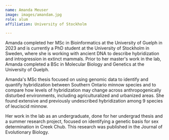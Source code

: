 ```yaml
---
name: Amanda Meuser
image: images/amandam.jpg
role: alum
affiliation: University of Stockholm

---
```


Amanda completed her MSc in Bioinformatics at the University of Guelph in 2023 and is currently a PhD student at the University of Stockholm in Sweden, where she is working with ancient DNA to describe hybridization and introgression in extinct mammals. Prior to her master's work in the lab, Amanda completed a BSc in Molecular Biology and Genetics at the University of Guelph. 

Amanda's MSc thesis focused on using genomic data to identify and quantify hybridization between Southern Ontario minnow species and to compare how levels of hybridization may change across anthropogenically disturbed environments, including agriculturalized and urbanized areas. She found extensive and previously undescribed hybridization among 9 species of leuciscid minnow. 

Her work in the lab as an undergraduate, done for her undergrad thesis and a summer research project, focused on identifying a genetic basis for sex determination in Creek Chub. This research was published in the Journal of Evolutionary Biology.
